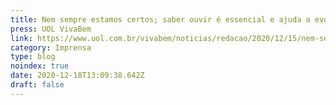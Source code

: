 ```yaml
---
title: Nem sempre estamos certos; saber ouvir é essencial e ajuda a evoluir
press: UOL VivaBem
link: https://www.uol.com.br/vivabem/noticias/redacao/2020/12/15/nem-sempre-estamos-certos-saber-ouvir-e-essencial-e-ajuda-a-evoluir.htm
category: Imprensa
type: blog
noindex: true
date: 2020-12-18T13:09:38.642Z
draft: false
---
```

